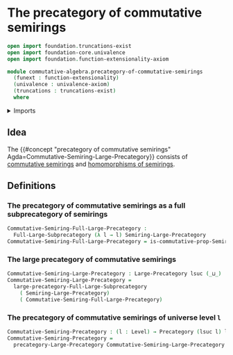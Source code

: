 # The precategory of commutative semirings

```agda
open import foundation.truncations-exist
open import foundation-core.univalence
open import foundation.function-extensionality-axiom

module commutative-algebra.precategory-of-commutative-semirings
  (funext : function-extensionality)
  (univalence : univalence-axiom)
  (truncations : truncations-exist)
  where
```

<details><summary>Imports</summary>

```agda
open import category-theory.full-large-subprecategories funext univalence truncations
open import category-theory.large-precategories funext univalence truncations
open import category-theory.precategories funext univalence truncations

open import commutative-algebra.commutative-semirings funext univalence truncations

open import foundation.universe-levels

open import ring-theory.precategory-of-semirings funext univalence truncations
```

</details>

## Idea

The
{{#concept "precategory of commutative semirings" Agda=Commutative-Semiring-Large-Precategory}}
consists of
[commutative semirings](commutative-algebra.commutative-semirings.md) and
[homomorphisms of semirings](commutative-algebra.homomorphisms-commutative-semirings.md).

## Definitions

### The precategory of commutative semirings as a full subprecategory of semirings

```agda
Commutative-Semiring-Full-Large-Precategory :
  Full-Large-Subprecategory (λ l → l) Semiring-Large-Precategory
Commutative-Semiring-Full-Large-Precategory = is-commutative-prop-Semiring
```

### The large precategory of commutative semirings

```agda
Commutative-Semiring-Large-Precategory : Large-Precategory lsuc (_⊔_)
Commutative-Semiring-Large-Precategory =
  large-precategory-Full-Large-Subprecategory
    ( Semiring-Large-Precategory)
    ( Commutative-Semiring-Full-Large-Precategory)
```

### The precategory of commutative semirings of universe level `l`

```agda
Commutative-Semiring-Precategory : (l : Level) → Precategory (lsuc l) l
Commutative-Semiring-Precategory =
  precategory-Large-Precategory Commutative-Semiring-Large-Precategory
```
